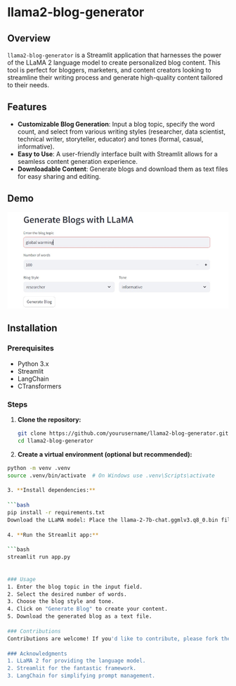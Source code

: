 # llama2-blog-generator


## Overview

`llama2-blog-generator` is a Streamlit application that harnesses the power of the LLaMA 2 language model to create personalized blog content. This tool is perfect for bloggers, marketers, and content creators looking to streamline their writing process and generate high-quality content tailored to their needs.

## Features

- **Customizable Blog Generation**: Input a blog topic, specify the word count, and select from various writing styles (researcher, data scientist, technical writer, storyteller, educator) and tones (formal, casual, informative).
- **Easy to Use**: A user-friendly interface built with Streamlit allows for a seamless content generation experience.
- **Downloadable Content**: Generate blogs and download them as text files for easy sharing and editing.

## Demo

![Screenshot of the App](https://github.com/ayush8802/llama2-blog-generator/blob/main/img_1)  <!-- Replace with actual screenshot URL -->

## Installation

### Prerequisites

- Python 3.x
- Streamlit
- LangChain
- CTransformers

### Steps

1. **Clone the repository:**
   ```bash
   git clone https://github.com/yourusername/llama2-blog-generator.git
   cd llama2-blog-generator

2. **Create a virtual environment (optional but recommended):**

```bash
python -m venv .venv
source .venv/bin/activate  # On Windows use .venv\Scripts\activate

3. **Install dependencies:**

```bash
pip install -r requirements.txt
Download the LLaMA model: Place the llama-2-7b-chat.ggmlv3.q8_0.bin file inside the model directory.

4. **Run the Streamlit app:**

```bash
streamlit run app.py


### Usage
1. Enter the blog topic in the input field.
2. Select the desired number of words.
3. Choose the blog style and tone.
4. Click on "Generate Blog" to create your content.
5. Download the generated blog as a text file.

### Contributions
Contributions are welcome! If you'd like to contribute, please fork the repository and submit a pull request.

### Acknowledgments
1. LLaMA 2 for providing the language model.
2. Streamlit for the fantastic framework.
3. LangChain for simplifying prompt management.
